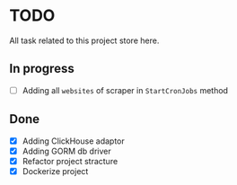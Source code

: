 # TODO

All task related to this project store here.

## In progress

- [ ] Adding all `websites` of scraper in `StartCronJobs` method

## Done

- [x] Adding ClickHouse adaptor
- [x] Adding GORM db driver
- [x] Refactor project stracture
- [x] Dockerize project